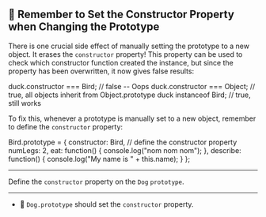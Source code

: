 🚀 Remember to Set the Constructor Property when Changing the Prototype
-----------------------------------------------------------------------

There is one crucial side effect of manually setting the prototype to a new object. It erases the `constructor` property! This property can be used to check which constructor function created the instance, but since the property has been overwritten, it now gives false results:

duck.constructor === Bird; // false -- Oops
duck.constructor === Object; // true, all objects inherit from Object.prototype
duck instanceof Bird; // true, still works

To fix this, whenever a prototype is manually set to a new object, remember to define the `constructor` property:

Bird.prototype = {
  constructor: Bird, // define the constructor property
  numLegs: 2,
  eat: function() {
    console.log("nom nom nom");
  },
  describe: function() {
    console.log("My name is " + this.name); 
  }
};

* * *

Define the `constructor` property on the `Dog` `prototype`.

* * *

*   🧪 `Dog.prototype` should set the `constructor` property.